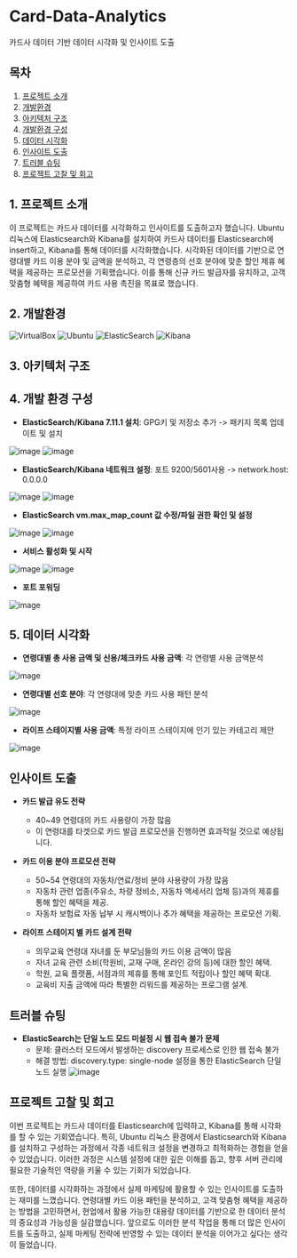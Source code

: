 # Card-Data-Analytics

카드사 데이터 기반 데이터 시각화 및 인사이트 도출

  
## 목차
1. [프로젝트 소개](#프로젝트-소개)
2. [개발환경](#개발환경)
3. [아키텍처 구조](#아키텍처-구조)
4. [개발환경 구성](#개발환경-구성)
5. [데이터 시각화](#데이터-시각화)
6. [인사이트 도출](#인사이트-도출)
7. [트러블 슈팅](#트러블-슈팅)
8. [프로젝트 고찰 및 회고](#프로젝트-고찰-및-회고)


## 1. 프로젝트 소개

이 프로젝트는 카드사 데이터를 시각화하고 인사이트를 도출하고자 했습니다. Ubuntu 리눅스에 Elasticsearch와 Kibana를 설치하여 카드사 데이터를 Elasticsearch에 insert하고, Kibana를 통해 데이터를 시각화했습니다. 시각화된 데이터를 기반으로 연령대별 카드 이용 분야 및 금액을 분석하고, 각 연령층의 선호 분야에 맞춘 할인 제휴 혜택을 제공하는 프로모션을 기획했습니다. 이를 통해 신규 카드 발급자를 유치하고, 고객 맞춤형 혜택을 제공하여 카드 사용 촉진을 목표로 했습니다.


## 2. 개발환경

![VirtualBox](https://img.shields.io/badge/virtualbox-2F61B4?style=for-the-badge&logo=virtualbox&logoColor=blue) ![Ubuntu](https://img.shields.io/badge/ubuntu-E95420?style=for-the-badge&logo=ubuntu&logoColor=blue) ![ElasticSearch](https://img.shields.io/badge/ElasticSearch-005571?style=for-the-badge&logo=ElasticSearch&logoColor=black) ![Kibana](https://img.shields.io/badge/Kibana-005571?style=for-the-badge&logo=kibana&logoColor=white)


## 3. 아키텍처 구조

## 4. 개발 환경 구성

- **ElasticSearch/Kibana 7.11.1 설치**: GPG키 및 저장소 추가 -> 패키지 목록 업데이트 및 설치

![image](https://github.com/user-attachments/assets/b5973e1b-5705-43bf-9e2b-b0c215ea9bab)
![image](https://github.com/user-attachments/assets/6b5478de-c84a-400f-a1a8-234d641e9e6b)


- **ElasticSearch/Kibana 네트워크 설정**: 포트 9200/5601사용 -> network.host: 0.0.0.0

![image](https://github.com/user-attachments/assets/76f35525-9028-4b03-91c0-9e1a3707225f)
![image](https://github.com/user-attachments/assets/9cbe1c7e-5c06-4d2e-a747-18d9a25fc618)


- **ElasticSearch vm.max_map_count 값 수정/파일 권한 확인 및 설정**

![image](https://github.com/user-attachments/assets/a0292464-00fc-4c03-ac06-e24ba4019c35)
![image](https://github.com/user-attachments/assets/f317ee73-172f-4c62-af84-98cb4dfe4437)

- **서비스 활성화 및 시작**

![image](https://github.com/user-attachments/assets/4bd5ead3-c295-4423-827d-504ab37a6267)
![image](https://github.com/user-attachments/assets/85224540-2dd2-4828-9628-5a486a2c8175)

- **포트 포워딩**

![image](https://github.com/user-attachments/assets/5a4311e4-6eb9-4300-ab95-bc8ee86b4ba3)

## 5. 데이터 시각화
- **연령대별 총 사용 금액 및 신용/체크카드 사용 금액**: 각 연령별 사용 금액분석

![image](https://github.com/user-attachments/assets/fe56b0ee-6f2f-40ca-87c7-761b2a45a6ef)


- **연령대별 선호 분야**: 각 연령대에 맞춘 카드 사용 패턴 분석

![image](https://github.com/user-attachments/assets/f68e147a-d441-4e4b-a963-abb9ac00d6dc)


- **라이프 스테이지별 사용 금액**: 특정 라이프 스테이지에 인기 있는 카테고리 제안

![image](https://github.com/user-attachments/assets/a4806371-3675-4022-a077-adde942cd24f)


## 인사이트 도출

- **카드 발급 유도 전략**
  - 40~49 연령대의 카드 사용량이 가장 많음
  - 이 연령대를 타겟으로 카드 발급 프로모션을 진행하면 효과적일 것으로 예상됩니다.

- **카드 이용 분야 프로모션 전략**
  - 50~54 연령대의 자동차/연료/정비 분야 사용량이 가장 많음
  - 자동차 관련 업종(주유소, 차량 정비소, 자동차 액세서리 업체 등)과의 제휴를 통해 할인 혜택을 제공.  
  - 자동차 보험료 자동 납부 시 캐시백이나 추가 혜택을 제공하는 프로모션 기획.
 
- **라이프 스테이지 별 카드 설계 전략**
  - 의무교육 연령대 자녀를 둔 부모님들의 카드 이용 금액이 많음
  - 자녀 교육 관련 소비(학원비, 교재 구매, 온라인 강의 등)에 대한 할인 혜택. 
  - 학원, 교육 플랫폼, 서점과의 제휴를 통해 포인트 적립이나 할인 혜택 확대.  
  - 교육비 지출 금액에 따라 특별한 리워드를 제공하는 프로그램 설계.  

## 트러블 슈팅

- **ElasticSearch는 단일 노드 모드 미설정 시 웹 접속 불가 문제**  
   - 문제: 클러스터 모드에서 발생하는 discovery 프로세스로 인한 웹 접속 불가
   - 해결 방법: discovery.type: single-node 설정을 통한 ElasticSearch 단일 노드 실행
![image](https://github.com/user-attachments/assets/3dd4021a-f469-4ac9-9c62-3bc77516652e)


## 프로젝트 고찰 및 회고

이번 프로젝트는 카드사 데이터를 Elasticsearch에 입력하고, Kibana를 통해 시각화를 할 수 있는 기회였습니다. 특히, Ubuntu 리눅스 환경에서 Elasticsearch와 Kibana를 설치하고 구성하는 과정에서 각종 네트워크 설정을 변경하고 최적화하는 경험을 얻을 수 있었습니다. 이러한 과정은 시스템 설정에 대한 깊은 이해를 돕고, 향후 서버 관리에 필요한 기술적인 역량을 키울 수 있는 기회가 되었습니다.

또한, 데이터를 시각화하는 과정에서 실제 마케팅에 활용할 수 있는 인사이트를 도출하는 재미를 느꼈습니다. 연령대별 카드 이용 패턴을 분석하고, 고객 맞춤형 혜택을 제공하는 방법을 고민하면서, 현업에서 활용 가능한 대용량 데이터를 기반으로 한 데이터 분석의 중요성과 가능성을 실감했습니다. 앞으로도 이러한 분석 작업을 통해 더 많은 인사이트를 도출하고, 실제 마케팅 전략에 반영할 수 있는 데이터 분석을 이어가고 싶다는 생각이 들었습니다.







